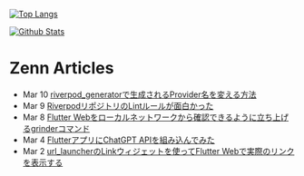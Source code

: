 [![Top Langs](https://github-readme-stats.vercel.app/api/top-langs?username=K9i-0&langs_count=8&layout=compact)](https://github.com/anuraghazra/github-readme-stats)

[![Github Stats](https://github-readme-stats.vercel.app/api?username=K9i-0&count_private=true&show_icons=true)](https://github.com/anuraghazra/github-readme-stats)

# Zenn Articles

<!-- profile updater begin: zenn -->
- Mar 10 [riverpod_generatorで生成されるProvider名を変える方法](https://zenn.dev/toridori/articles/eeee255bd555a2)
- Mar 9 [RiverpodリポジトリのLintルールが面白かった](https://zenn.dev/toridori/articles/711eb36d6a27e9)
- Mar 8 [Flutter Webをローカルネットワークから確認できるように立ち上げるgrinderコマンド](https://zenn.dev/toridori/articles/673cfe00628bb4)
- Mar 4 [FlutterアプリにChatGPT APIを組み込んでみた](https://zenn.dev/toridori/articles/25c310b2dad300)
- Mar 2 [url_launcherのLinkウィジェットを使ってFlutter Webで実際のリンクを表示する](https://zenn.dev/toridori/articles/e95423b1542a7c)
<!-- profile updater end: zenn -->

<!--
**K9i-0/K9i-0** is a ✨ _special_ ✨ repository because its `README.md` (this file) appears on your GitHub profile.

Here are some ideas to get you started:

- 🔭 I’m currently working on ...
- 🌱 I’m currently learning ...
- 👯 I’m looking to collaborate on ...
- 🤔 I’m looking for help with ...
- 💬 Ask me about ...
- 📫 How to reach me: ...
- 😄 Pronouns: ...
- ⚡ Fun fact: ...
-->
